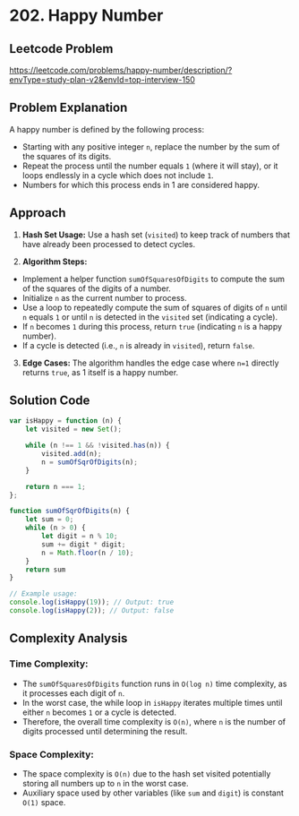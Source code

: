 # 202. Happy Number

## Leetcode Problem
https://leetcode.com/problems/happy-number/description/?envType=study-plan-v2&envId=top-interview-150

## Problem Explanation
A happy number is defined by the following process:
- Starting with any positive integer `n`, replace the number by the sum of the squares of its digits.
- Repeat the process until the number equals `1` (where it will stay), or it loops endlessly in a cycle which does not include `1`.
- Numbers for which this process ends in 1 are considered happy.

## Approach
1. **Hash Set Usage:** Use a hash set (`visited`) to keep track of numbers that have already been processed to detect cycles.

2. **Algorithm Steps:**
- Implement a helper function `sumOfSquaresOfDigits` to compute the sum of the squares of the digits of a number.
- Initialize `n` as the current number to process.
- Use a loop to repeatedly compute the sum of squares of digits of `n` until `n` equals `1` or until `n` is detected in the `visited` set (indicating a cycle).
- If `n` becomes `1` during this process, return `true` (indicating `n` is a happy number).
- If a cycle is detected (i.e., `n` is already in `visited`), return `false`.

3. **Edge Cases:** The algorithm handles the edge case where `n=1` directly returns `true`, as 1 itself is a happy number.

## Solution Code
```javascript
var isHappy = function (n) {
    let visited = new Set();

    while (n !== 1 && !visited.has(n)) {
        visited.add(n);
        n = sumOfSqrOfDigits(n);
    }

    return n === 1;
};

function sumOfSqrOfDigits(n) {
    let sum = 0;
    while (n > 0) {
        let digit = n % 10;
        sum += digit * digit;
        n = Math.floor(n / 10);
    }
    return sum
}

// Example usage:
console.log(isHappy(19)); // Output: true
console.log(isHappy(2)); // Output: false
```

## Complexity Analysis
### Time Complexity:
- The `sumOfSquaresOfDigits` function runs in `O(log n)` time complexity, as it processes each digit of `n`.
- In the worst case, the while loop in `isHappy` iterates multiple times until either `n` becomes `1` or a cycle is detected.
- Therefore, the overall time complexity is `O(n)`, where `n` is the number of digits processed until determining the result.
### Space Complexity:
- The space complexity is `O(n)` due to the hash set visited potentially storing all numbers up to `n` in the worst case.
- Auxiliary space used by other variables (like `sum` and `digit`) is constant `O(1)` space.
